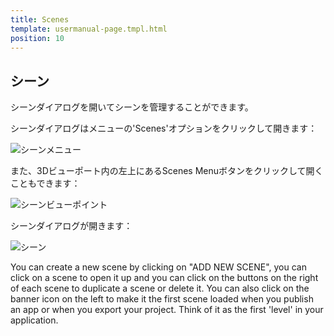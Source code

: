 ```yaml
---
title: Scenes
template: usermanual-page.tmpl.html
position: 10
---
```


## シーン

シーンダイアログを開いてシーンを管理することができます。

シーンダイアログはメニューの'Scenes'オプションをクリックして開きます：

![シーンメニュー][1]

また、3Dビューポート内の左上にあるScenes Menuボタンをクリックして開くこともできます：

![シーンビューポイント][2]

シーンダイアログが開きます：

![シーン][3]

You can create a new scene by clicking on "ADD NEW SCENE", you can click on a scene to open it up and you can click on the buttons on the right of each scene to duplicate a scene or delete it. You can also click on the banner icon on the left to make it the first scene loaded when you publish an app or when you export your project. Think of it as the first 'level' in your application.

[1]: /images/user-manual/editor/scenes-menu.jpg
[2]: /images/user-manual/editor/scenes-viewport.jpg
[3]: /images/user-manual/editor/scenes.jpg

